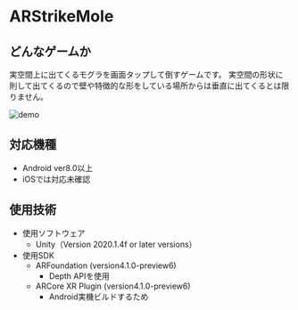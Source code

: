 # ARStrikeMole
## どんなゲームか
実空間上に出てくるモグラを画面タップして倒すゲームです。
実空間の形状に則して出てくるので壁や特徴的な形をしている場所からは垂直に出てくるとは限りません。

![demo](https://user-images.githubusercontent.com/35944165/92303780-22c8f080-efb3-11ea-9eb7-626361de5323.gif)

## 対応機種
- Android ver8.0以上
- iOSでは対応未確認

## 使用技術
- 使用ソフトウェア
  - Unity（Version 2020.1.4f or later versions）
- 使用SDK
  - ARFoundation (version4.1.0-preview6)
    - Depth APIを使用
  - ARCore XR Plugin (version4.1.0-preview6)
    - Android実機ビルドするため
